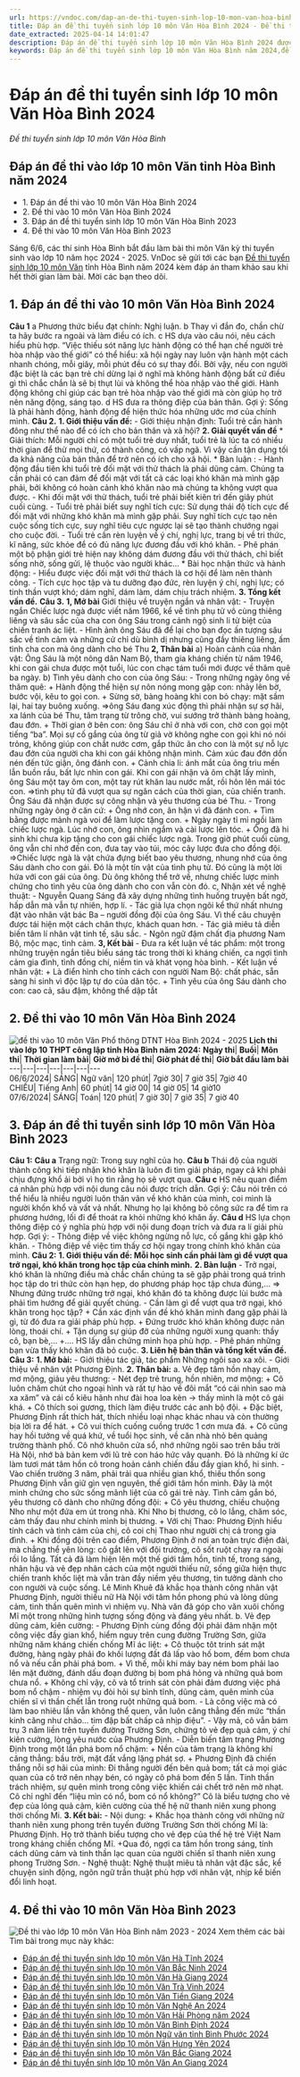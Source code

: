 ```yaml
---
url: https://vndoc.com/dap-an-de-thi-tuyen-sinh-lop-10-mon-van-hoa-binh-298399
title: Đáp án đề thi tuyển sinh lớp 10 môn Văn Hòa Bình 2024 - Đề thi tuyển sinh lớp 10 môn Văn Hòa Bình - VnDoc.com
date_extracted: 2025-04-14 14:01:47
description: Đáp án đề thi tuyển sinh lớp 10 môn Văn Hòa Bình 2024 được VnDoc đăng tải ngày 6/6/2024. Mời các bạn so sánh đối chiếu bài làm của mình nhé.
keywords: Đáp án đề thi tuyển sinh lớp 10 môn Văn Hòa Bình năm 2024,đề thi vào 10 môn văn Hòa Bình,đề thi vào lớp 10 môn văn,đề thi tuyển sinh lớp 10 môn văn 2024,đáp án đề thi tuyển sinh lớp 10 môn văn,đề thi vào 10 môn văn,đề thi tuyển sinh vào lớp 10 môn văn,ôn thi vào lớp 10 môn văn,đề văn tuyển sinh lớp 10 năm 2024,đáp án tuyển sinh lớp 10 môn ngữ văn,đề thi tuyển sinh lớp 10 môn ngữ văn,đề thi văn vào 10 năm 2024,đề thi tuyển sinh lớp 10 môn Văn Hòa Bình
---
```


# Đáp án đề thi tuyển sinh lớp 10 môn Văn Hòa Bình 2024
 _Đề thi tuyển sinh lớp 10 môn Văn Hòa Bình_
## Đáp án đề thi vào lớp 10 môn Văn tỉnh Hòa Bình năm 2024
  * 1\. Đáp án đề thi vào 10 môn Văn Hòa Bình 2024
  * 2\. Đề thi vào 10 môn Văn Hòa Bình 2024
  * 3\. Đáp án đề thi tuyển sinh lớp 10 môn Văn Hòa Bình 2023
  * 4\. Đề thi vào 10 môn Văn Hòa Bình 2023

Sáng 6/6, các thí sinh Hòa Bình bắt đầu làm bài thi môn Văn kỳ thi tuyển sinh vào lớp 10 năm học 2024 - 2025. VnDoc sẽ gửi tới các bạn [Đề thi tuyển sinh lớp 10 môn Văn](<https://vndoc.com/thi-vao-lop-10-mon-van>) tỉnh Hòa Bình năm 2024 kèm đáp án tham khảo sau khi hết thời gian làm bài. Mời các bạn theo dõi.
## 1\. Đáp án đề thi vào 10 môn Văn Hòa Bình 2024
**Câu 1**
a
Phương thức biểu đạt chính: Nghị luận.
b
Thay vì đắn đo, chần chừ ta hãy bước ra ngoài và làm điều có ích.
c
HS dựa vào câu nói, nêu cách hiểu phù hợp.
“Việc thiếu sót năng lực hành động có thể hạn chế người trẻ hòa nhập vào thế giới” có thể hiểu: xã hội ngày nay luôn vận hành một cách nhanh chóng, mỗi giây, mỗi phút đều có sự thay đổi. Bởi vậy, nếu con người đặc biệt là các bạn trẻ chỉ dừng lại ở nghĩ mà không hành động bất cứ điều gì thì chắc chắn là sẽ bị thụt lùi và không thể hòa nhập vào thế giới. Hành động không chỉ giúp các bạn trẻ hòa nhập vào thế giới mà còn giúp họ trở nên năng động, sáng tạo.
d
HS đưa ra thông điệp của bản thân.
Gợi ý: Sống là phải hành động, hành động để hiện thức hóa những ước mơ của chính mình.
**Câu 2.**
**1\. Giới thiệu vấn đề:**
\- Giới thiệu nhận định: Tuổi trẻ cần hành đông như thể nào để có ích cho bản thân và xã hội?
**2\. Giải quyết vấn đề**
\* Giải thích: Mỗi người chỉ có một tuổi trẻ duy nhất, tuổi trẻ là lúc ta có nhiều thời gian để thử mọi thứ, có thành công, có vấp ngã. Vì vậy cần tận dụng tối đa khả năng của bản thân để trở nên có ích cho xã hội.
\* Bàn luận :
\- Hành động đầu tiên khi tuổi trẻ đối mặt với thử thách là phải dũng cảm. Chúng ta cần phải có can đảm để đối mặt với tất cả các loại khó khăn mà mình gặp phải, bởi không có hoàn cảnh khó khăn nào mà chúng ta không vượt qua được.
\- Khi đối mặt với thử thách, tuổi trẻ phải biết kiên trì đến giây phút cuối cùng.
\- Tuổi trẻ phải biết suy nghĩ tích cực: Sử dụng thái độ tích cực để đối mặt với những khó khăn mà mình gặp phải. Suy nghĩ tích cực tạo nên cuộc sống tích cực, suy nghĩ tiêu cực ngược lại sẽ tạo thành chướng ngại cho cuộc đời.
\- Tuổi trẻ cần rèn luyện về ý chí, nghị lực, trang bị về tri thức, kĩ năng, sức khỏe để có đủ năng lực đương đầu với khó khăn.
\- Phê phán một bộ phận giới trẻ hiện nay không dám đương đầu với thử thách, chỉ biết sống nhờ, sống gửi, lệ thuộc vào người khác…
\* Bài học nhận thức và hành động:
\- Hiểu được việc đối mặt với thử thách là cơ hội để làm nên thành công.
\- Tích cực học tập và tu dưỡng đạo đức, rèn luyện ý chí, nghị lực; có tinh thần vượt khó; dám nghĩ, dám làm, dám chịu trách nhiệm.
**3\. Tổng kết vấn đề.**
**Câu 3.**
**1, Mở bài**
Giới thiệu về truyện ngắn và nhân vật:
\- Truyện ngắn Chiếc lược ngà được viết năm 1966, kể về tình phụ tử vô cùng thiêng liêng và sâu sắc của cha con ông Sáu trong cảnh ngộ sinh li tử biệt của chiến tranh ác liệt.
\- Hình ảnh ông Sáu đã để lại cho bạn đọc ấn tượng sâu sắc về tình cảm và những cử chỉ dù bình dị nhưng cũng đầy thiêng liêng, ấm tình cha con mà ông dành cho bé Thu
**2, Thân bài**
a\) Hoàn cảnh của nhân vật: Ông Sáu là một nông dân Nam Bộ, tham gia kháng chiến từ năm 1946, khi con gái chưa được một tuổi, lúc con chạc tám tuổi mới được về thăm quê ba ngày.
b\) Tình yêu dành cho con của ông Sáu:
\- Trong những ngày ông về thăm quê:
\+ Hành động thể hiện sự nôn nóng mong gặp con: nhảy lên bờ, bước vội, kêu to gọi con.
\+ Sừng sờ, bàng hoàng khi con bỏ chạy: mặt sầm lại, hai tay buông xuống.
⇒ông Sáu đang xúc động thì phải nhận sự sợ hãi, xa lánh của bé Thu, tâm trạng từ trông chờ, vui sướng trở thành bàng hoàng, đau đớn.
\+ Thời gian ở bên con: ông Sáu chỉ ở nhà với con, chờ con gọi một tiếng “ba”. Mọi sự cố gắng của ông từ giả vờ không nghe con gọi khi nó nói trỏng, không giúp con chắt nước cơm, gắp thức ăn cho con là một sự nỗ lực đau đớn của người cha khi con gái không nhận mình. Cảm xúc đau đớn dồn nén đến tức giận, ông đánh con.
\+ Cảnh chia li: ánh mắt của ông trìu mến lẫn buồn rầu, bất lực nhìn con gái. Khi con gái nhận và ôm chặt lấy mình, ông Sáu một tay ôm con, một tay rút khăn lau nước mắt, rồi hôn lên mái tóc con.
⇒tình phụ tử đã vượt qua sự ngăn cách của thời gian, của chiến tranh. Ông Sáu đã nhận được sự công nhận và yêu thương của bé Thu.
\- Trong những ngày ông ở căn cứ:
\+ Ông nhớ con, ân hận vì đã đánh con.
\+ Tìm bằng được mảnh ngà voi để làm lược tặng con.
\+ Ngày ngày tỉ mỉ ngồi làm chiếc lược ngà. Lúc nhớ con, ông nhìn ngắm và cài lược lên tóc.
\+ Ông đã hi sinh khi chưa kịp tặng cho con gái chiếc lược ngà. Trong giờ phút cuối cùng, ông vẫn chỉ nhớ đến con, đưa tay vào túi, móc cây lược đưa cho đồng đội.
⇒Chiếc lược ngà là vật chứa đựng biết bao yêu thương, nhung nhớ của ông Sáu dành cho con gái. Đó là một tín vật của tình phụ tử. Đó cũng là một lời hứa với con gái của ông. Dù ông không thể trở về, nhưng chiếc lược minh chứng cho tình yêu của ông dành cho con vẫn còn đó.
c, Nhận xét về nghệ thuật:
\- Nguyễn Quang Sáng đã xây dựng những tình huống truyện bất ngờ, hấp dẫn mà vẫn tự nhiên, hợp lí.
\- Tác giả lựa chọn ngôi kể thứ nhất nhưng đặt vào nhân vật bác Ba – người đồng đội của ông Sáu. Vì thế câu chuyện được tái hiện một cách chân thực, khách quan hơn.
\- Tác giả miêu tả diễn biến tâm lí nhân vật tinh tế, sâu sắc.
\- Ngôn ngữ đậm chất địa phương Nam Bộ, mộc mạc, tình cảm.
**3, Kết bài**
\- Đưa ra kết luận về tác phẩm: một trong những truyện ngắn tiêu biểu sáng tác trong thời kì kháng chiến, ca ngợi tình cảm gia đình, tình đồng chí, niềm tin và khát vọng hòa bình.
\- Kết luận về nhân vật:
\+ Là điển hình cho tính cách con người Nam Bộ: chất phác, sẵn sàng hi sinh vì độc lập tự do của dân tộc.
\+ Tình yêu của ông Sáu dành cho con: cao cả, sâu đậm, không thể dập tắt
## 2\. Đề thi vào 10 môn Văn Hòa Bình 2024
![đề thi vào 10 môn Văn Phổ thông DTNT Hòa Bình 2024 - 2025](https://i.vdoc.vn/data/image/2024/06/06/dap-an-de-thi-vao-10-mon-van-pho-thong-dtnt-hoa-binh-2024-rs650.jpg)
**Lịch thi vào lớp 10 THPT công lập tỉnh Hòa Bình năm 2024:**
**Ngày thi**| **Buổi**| **Môn thi**| **Thời gian làm bài**| **Giờ mở bì đề thi**| **Giờ phát đề thi**| **Giờ bắt đầu làm bài**  
---|---|---|---|---|---|---  
06/6/2024| SÁNG| Ngữ văn| 120 phút| 7giờ 30| 7 giờ 35| 7giờ 40  
CHIỀU| Tiếng Anh| 60 phút| 14 giờ 00| 14 giờ 05| 14 giờ10  
07/6/2024| SÁNG| Toán| 120 phút| 7 giờ 30| 7 giờ 35| 7 giờ 40  
## 
## 3\. Đáp án đề thi tuyển sinh lớp 10 môn Văn Hòa Bình 2023
**Câu 1:**
**Câu a**
Trạng ngữ: Trong suy nghĩ của họ.
**Câu b**
Thái độ của người thành công khi tiếp nhận khó khăn là luôn đi tìm giải pháp, ngay cả khi phải chịu đựng khổ ải bởi vì họ tin rằng họ sẽ vượt qua.
**Câu c**
HS nêu quan điểm cá nhân phù hợp với nội dung câu nói được trích dẫn.
Gợi ý: Câu nói trên có thể hiểu là nhiều người luôn thăn vãn về khó khăn của mình, coi mình là người khốn khổ và vất vả nhất. Nhưng họ lại không bỏ công sức ra để tìm ra phương hướng, lối đi để thoát ra khỏi những khó khăn ấy.
**Câu d**
HS lựa chọn thông điệp có ý nghĩa phù hợp với nội dung đoạn trích và đưa ra lí giải phù hợp.
Gợi ý:
\- Thông điệp về việc không ngừng nỗ lực, cố gắng khi gặp khó khăn.
\- Thông điệp về việc tìm thấy cơ hội ngay trong chính khó khăn của mình.
**Câu 2:**
**1\. Giới thiệu vấn đề: Mỗi học sinh cần phải làm gì để vượt qua trở ngại, khó khăn trong học tập của chính mình.**
**2\. Bàn luận**
\- Trở ngại, khó khăn là những điều mà chắc chắn chúng ta sẽ gặp phải trong quá trình học tập do tri thức còn hạn hẹp, do phương pháp học tập chưa đúng,...
=> Nhưng đứng trước những trở ngại, khó khăn đó ta không được lùi bước mà phải tìm hướng để giải quyết chúng.
\- Cần làm gì để vượt qua trở ngại, khó khăn trong học tập?
\+ Cần xác định vấn đề khó khăn mình đang gặp phải là gì, từ đó đưa ra giải pháp phù hợp.
\+ Đứng trước khó khăn không được nản lòng, thoái chí.
\+ Tận dụng sự giúp đỡ của những người xung quanh: thầy cô, bạn bè,...
+....
HS lấy dẫn chứng minh họa phù hợp.
\- Phê phán những bạn vừa thấy khó khăn đã bỏ cuộc.
**3\. Liên hệ bản thân và tổng kết vấn đề.**
**Câu 3:**
**1\. Mở bài:**
\- Giới thiệu tác giả, tác phẩm Những ngôi sao xa xôi.
\- Giới thiệu về nhân vật Phương Định.
**2\. Thân bài:**
a. Vẻ đẹp tâm hồn nhạy cảm, mơ mộng, giảu yêu thương:
\- Nét đẹp trẻ trung, hồn nhiên, mơ mộng:
\+ Cô luôn chăm chút cho ngoại hình và rất tự hào về đôi mắt “có cái nhìn sao mà xa xăm” và cái cổ kiêu hãnh như đài hoa loa kèn -> thấy mình là một cô gái khá.
\+ Cô thích soi gương, thích làm điệu trước các anh bộ đội.
\+ Đặc biệt, Phương Định rất thích hát, thích nhiều loại nhạc khác nhau và còn thường bịa lời ra để hát.
\+ Cô vui thích cuống cuồng trước 1 cơn mưa đá.
\+ Cô cũng hay hồi tưởng về quá khứ, về tuổi học sinh, về căn nhà nhỏ bên quảng trường thành phố. Cô nhớ khuôn cửa sổ, nhớ những ngôi sao trên bầu trời Hà Nội, nhớ bà bản kem với lũ trẻ con háo hức vây quanh. Đó là những kí ức làm tươi mát tâm hồn cô trong hoản cảnh chiến đấu đầy gian khổ, hi sinh.
\- Vào chiến trường 3 năm, phải trải qua nhiều gian khổ, thiếu thốn song Phương Định vẫn giữ gìn vẹn nguyên, thế giới tâm hồn mình. Đây là một minh chứng cho sức sống mãnh liệt của cô gái trẻ này.
Tình cảm gắn bó, yêu thương cô dành cho những đồng đội:
\+ Cô yêu thương, chiều chuộng Nho như một đứa em út trong nhà. Khi Nho bị thương, cô lo lắng, chăm sóc, cảm thấy đau như chính mình bị thương.
\+ Với chị Thao: Phương Định hiểu tính cách và tình cảm của chị, cô coi chị Thao như người chị cả trong gia đình.
\+ Khi đồng đội trên cao điểm, Phương Định ở nơi an toàn trực điện đài, mà chẳng thể yên lòng: cô gắt lên với đội trưởng, cô sốt ruột chạy ra ngoài rồi lo lắng.
Tất cả đã làm hiện lên một thế giới tâm hồn, tinh tế, trong sáng, nhân hậu và vẻ đẹp nhân cách của một người thiếu nữ, sống giữa hiện thực chiến tranh khốc liệt mà vẫn tràn đầy niềm yêu thương, tin tưởng dành cho con người và cuộc sống.
Lê Minh Khuê đã khắc họa thành công nhân vật Phương Định, người thiếu nữ Hà Nội với tâm hồn phong phú và lòng dũng cảm, tinh thần quên mình vì nhiệm vụ. Nhà văn đã góp cho văn xuôi chống Mĩ một trong những hình tượng sống động và đáng yêu nhất.
b. Vẻ đẹp dũng cảm, kiên cường:
\- Phương Định cùng đồng đội phải đảm nhận một công việc đầy gian khổ, hiểm nguy trên cung đường Trường Sơn, giữa những năm kháng chiến chống Mĩ ác liệt:
\+ Cô thuộc tôt trinh sát mặt đường, hàng ngày phải đo khối lượng đất đá lấp vào hố bom, đếm bom chưa nổ và nếu cần phải phá bom.
\+ Vì thế, mỗi khi máy bay ném bom phải lao lên mặt đường, đánh dấu đoạn đường bị bom phá hỏng và những quả bom chưa nổ.
\+ Không chỉ vậy, cô và tổ trinh sát còn phải đảm đương việc phá bom nổ chậm - nhiệm vụ đòi hỏi sự bình tĩnh, dũng cảm, quên mình của chiến sĩ vì thần chết lẫn trong ruột những quả bom.
\- Là công việc mà có làm bao nhiêu lần vẫn không thể quen, vẫn luôn căng thẳng đến mức “thần kinh căng như chão... tim đập bất chấp cả nhịp điệu”.
\- Vậy mả, cô vẫn bám trụ 3 năm liền trên tuyến đường Trường Sơn, chứng tỏ vẻ đẹp quả cảm, ý chí kiên cưởng, lòng yêu nước của Phương Định.
\- Diễn biến tâm trạng Phương Định trong một lần phá bom nổ chậm:
\+ Nền của tâm trạng là không khí căng thẳng: bầu trời, mặt đất vắng lặng phát sợ.
\+ Phương Định đã chiến thắng nỗi sợ hãi của mình: Đi thẳng người đến bên quả bom; tất cả mọi giác quan của cô trở nên nhạy bén, có ngày cô phá bom đến 5 lần. Tinh thần trách nhiệm, sự quên mình trong công việc khiến cái chết trở nên mờ nhạt. Cô chỉ nghĩ đến “liệu mìn có nổ, bom có nổ không?”
Cô là biểu tượng cho vẻ đẹp của lỏng quả cảm, kiên cường của thế hệ nữ thanh niên xung phong thời chống Mi.
**3\. Kết bài:**
\- Nội dung:
\+ Khắc họa thành công với những nữ thanh niên xung phong trên tuyến đường Trường Sơn thời chống Mĩ là: Phương Định. Họ trở thành biểu tượng cho vẻ đẹp của thế hệ trẻ Việt Nam trong kháng chiến chống Mĩ.
+Qua đó, ngợi ca tâm hồn trong sáng, tính cách dũng cảm và tinh thần lạc quan của người chiến sĩ thanh niên xung phong Trường Sơn.
\- Nghệ thuật: Nghệ thuật miêu tả nhân vật đặc sắc, kể chuyện sinh động, ngôn ngữ trần thuật phù hợp với nhân vật, nhịp kể biến đổi linh hoạt.
## 4\. Đề thi vào 10 môn Văn Hòa Bình 2023
![Đề thi vào lớp 10 môn Văn Hòa Bình năm 2023 - 2024](https://i.vdoc.vn/data/image/2023/06/06/Van-Hoa-Binh-1.jpg)
Xem thêm các bài Tìm bài trong mục này khác:
  * [Đáp án đề thi tuyển sinh lớp 10 môn Văn Hà Tĩnh 2024 ](</dap-an-de-thi-tuyen-sinh-lop-10-mon-van-ha-tinh-298428>)
  * [Đáp án đề thi tuyển sinh lớp 10 môn Văn Bắc Ninh 2024 ](</dap-an-de-thi-tuyen-sinh-lop-10-mon-van-bac-ninh-298327>)
  * [Đáp án đề thi tuyển sinh lớp 10 môn Văn Hà Giang 2024](</dap-an-de-thi-tuyen-sinh-lop-10-mon-van-ha-giang-298606>)
  * [Đáp án đề thi tuyển sinh lớp 10 môn Văn Trà Vinh 2024](</dap-an-de-thi-tuyen-sinh-lop-10-mon-van-tra-vinh-321422>)
  * [Đáp án đề thi tuyển sinh lớp 10 môn Văn Tiền Giang 2024](</dap-an-de-thi-tuyen-sinh-lop-10-mon-van-tien-giang-321418>)
  * [Đáp án đề thi tuyển sinh lớp 10 môn Văn Nghệ An 2024](</dap-an-de-thi-tuyen-sinh-lop-10-mon-van-nghe-an-298307>)
  * [Đáp án đề thi tuyển sinh lớp 10 môn Văn Hải Phòng năm 2024](</dap-an-de-thi-tuyen-sinh-lop-10-mon-van-tinh-hai-phong-nam-2022-267462>)
  * [Đáp án đề thi tuyển sinh lớp 10 môn Văn Bình Định 2024](</dap-an-de-thi-tuyen-sinh-lop-10-mon-van-binh-dinh-298355>)
  * [Đáp án đề thi tuyển sinh lớp 10 môn Ngữ văn tỉnh Bình Phước 2024](</dap-an-de-thi-tuyen-sinh-lop-10-mon-ngu-van-tinh-binh-phuoc-2022-267133>)
  * [Đáp án đề thi tuyển sinh lớp 10 môn Văn Hưng Yên 2024](</dap-an-de-thi-tuyen-sinh-lop-10-mon-van-hung-yen-298237>)
  * [Đáp án đề thi tuyển sinh lớp 10 môn Văn Bắc Giang 2024](</dap-an-de-thi-tuyen-sinh-lop-10-mon-van-bac-giang-298282>)
  * [Đáp án đề thi tuyển sinh lớp 10 môn Văn An Giang 2024](</dap-an-de-thi-tuyen-sinh-lop-10-mon-van-an-giang-298287>)

